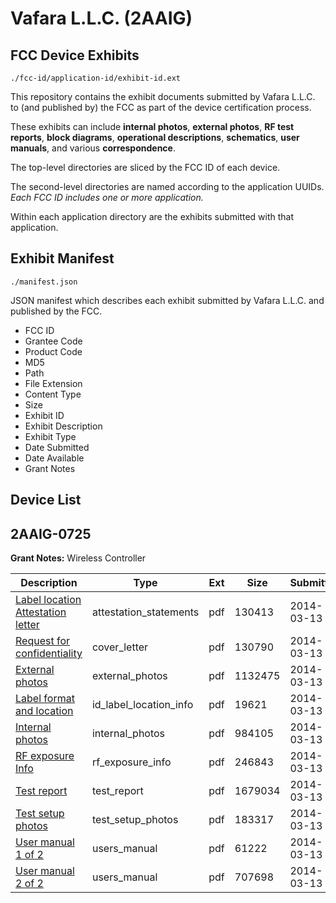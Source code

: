# Vafara L.L.C. (2AAIG)
## FCC Device Exhibits

```
./fcc-id/application-id/exhibit-id.ext
```

This repository contains the exhibit documents submitted by Vafara L.L.C. to (and published by) the FCC as part of the device certification process.

These exhibits can include **internal photos**, **external photos**, **RF test reports**, **block diagrams**, **operational descriptions**, **schematics**, **user manuals**, and various **correspondence**.

The top-level directories are sliced by the FCC ID of each device.

The second-level directories are named according to the application UUIDs. *Each FCC ID includes one or more application.*

Within each application directory are the exhibits submitted with that application. 

## Exhibit Manifest

```
./manifest.json
```

JSON manifest which describes each exhibit submitted by Vafara L.L.C. and published by the FCC.

- FCC ID
- Grantee Code
- Product Code
- MD5
- Path
- File Extension
- Content Type
- Size
- Exhibit ID
- Exhibit Description
- Exhibit Type
- Date Submitted
- Date Available
- Grant Notes

## Device List
## 2AAIG-0725
**Grant Notes:** Wireless Controller

| Description | Type | Ext | Size | Submitted | Available |
| ----------- | ---- | --- | ---- | --------- | --------- |
| [Label location Attestation letter](2AAIG-0725/98ab31ae22e3356ee5ded46686c9aea7/2214029.pdf) | attestation_statements | pdf | 130413 | 2014-03-13 | 2014-03-14 |
| [Request for confidentiality](2AAIG-0725/98ab31ae22e3356ee5ded46686c9aea7/2214028.pdf) | cover_letter | pdf | 130790 | 2014-03-13 | 2014-03-14 |
| [External photos](2AAIG-0725/98ab31ae22e3356ee5ded46686c9aea7/2214025.pdf) | external_photos | pdf | 1132475 | 2014-03-13 | 2014-09-10 |
| [Label format and location](2AAIG-0725/98ab31ae22e3356ee5ded46686c9aea7/2214030.pdf) | id_label_location_info | pdf | 19621 | 2014-03-13 | 2014-03-14 |
| [Internal photos](2AAIG-0725/98ab31ae22e3356ee5ded46686c9aea7/2214024.pdf) | internal_photos | pdf | 984105 | 2014-03-13 | 2014-09-10 |
| [RF exposure Info](2AAIG-0725/98ab31ae22e3356ee5ded46686c9aea7/2214027.pdf) | rf_exposure_info | pdf | 246843 | 2014-03-13 | 2014-03-14 |
| [Test report](2AAIG-0725/98ab31ae22e3356ee5ded46686c9aea7/2214026.pdf) | test_report | pdf | 1679034 | 2014-03-13 | 2014-03-14 |
| [Test setup photos](2AAIG-0725/98ab31ae22e3356ee5ded46686c9aea7/2214023.pdf) | test_setup_photos | pdf | 183317 | 2014-03-13 | 2014-09-10 |
| [User manual 1 of 2](2AAIG-0725/98ab31ae22e3356ee5ded46686c9aea7/2214021.pdf) | users_manual | pdf | 61222 | 2014-03-13 | 2014-09-10 |
| [User manual 2 of 2](2AAIG-0725/98ab31ae22e3356ee5ded46686c9aea7/2214022.pdf) | users_manual | pdf | 707698 | 2014-03-13 | 2014-09-10 |
